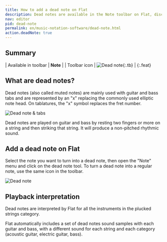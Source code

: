 ```yaml
---
title: How to add a dead note on Flat
description: Dead notes are available in the Note toolbar on Flat, discover how to use them
nav: editor
pid: dead-note
permalink: en/music-notation-software/dead-note.html
action.deadNote: true
---
```


## Summary

| Available in toolbar | **Note** |
| Toolbar icon | ![Dead note](https://prod.flat-cdn.com/img/icons/editorActions/headX.svg){:.tb} |
{:.feat}

## What are dead notes?

Dead notes (also called muted notes) are mainly used with guitar and bass tabs and are represented by an "x" replacing the commonly used elliptic note head.
On tablatures, the "x" symbol replaces the fret number.

![Dead note & tabs](/help/assets/img/editor/deadnote-tabs.png)

Dead notes are played on guitar and bass by resting two fingers or more on a string and then striking that string. It will produce a non-pitched rhythmic sound.

## Add a dead note on Flat

Select the note you want to turn into a dead note, then open the "Note" menu and click on the dead note tool. To turn a dead note into a regular note, use the same icon in the toolbar.

![Dead note](/help/assets/img/editor/deadnote.gif)

## Playback interpretation

Dead notes are interpreted by Flat for all the instruments in the plucked strings category.

Flat automatically includes a set of dead notes sound samples with each guitar and bass, with a different sound for each string and each category (acoustic guitar, electric guitar, bass).